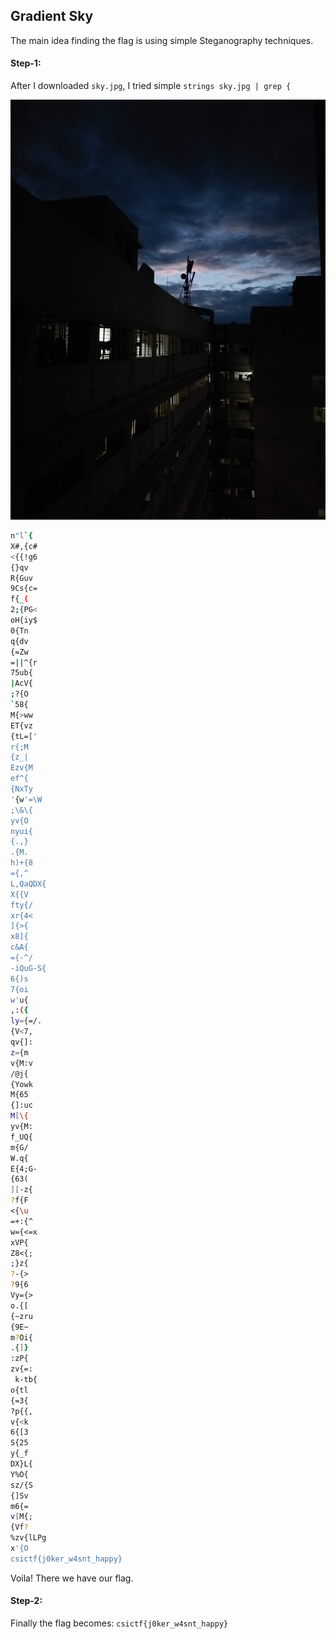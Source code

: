 ## Gradient Sky
The main idea finding the flag is using simple Steganography techniques.

#### Step-1:
After I downloaded `sky.jpg`, I tried simple `strings sky.jpg | grep {`

<img src="sky.jpg">

```bash
n"l`{
X#,{c#
<{{!g6
{}qv
R{Guv
9Cs{c=
f{_(
2;{PG<
oH{iy$
0{Tn
q{dv
{=Zw
=||^{r
75ub{
|AcV{
;?{O
`58{
M{>ww
ET{vz
{tL=['
r{;M
{z_|
Ezv{M
ef^{
{NxTy
'{w'=\W
;\&\{
yv{O
nyui{
{.,}
.{M.
h)+{8
={,^
L,QaQDX{
X{{V
fty{/
xr{4<
]{>{
x8]{
c&A{
={-^/
-iQuG-S{
6{)s
7{oi
w'u{
,:({
ly={=/.
{V<7,
qv{]:
z={m
v{M:v
/@j{
{Yowk
M{65
{]:uc
M[\{
yv{M:
f_UQ{
m{G/
W.q{
E{4;G-
{63(
][-z{
?f{F
<{\u
=+:{^
w={<=x
xVP{
Z8<{;
;}z{
?-{>
?9{6
Vy={>
o.{[
{~zru
{9E~
m?Oi{
.{]}
:zP{
zv{=:
 k-tb{
o{tl
{=3{
?p{{,
v{<k
6{[3
S{25
y{_f
DX}L{
Y%O{
sz/{S
{]Sv
m6{=
v[M{;
{Vf?
%zv{lLPg
x'{O
csictf{j0ker_w4snt_happy}
```
Voila! There we have our flag.

#### Step-2:
Finally the flag becomes:
`csictf{j0ker_w4snt_happy}`
